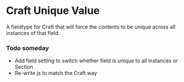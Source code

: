 # Craft Unique Value

A fieldtype for Craft that will force the contents to be unique across all instances of that field.


### Todo someday

- Add field setting to switch whether field is unique to all instances or Section
- Re-write js to match the Craft way

